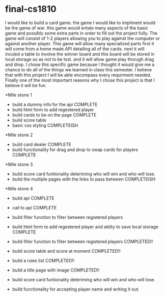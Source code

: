 # final-cs1810

I would like to build a card game. the game I would like to impliment would be the game of war. this game would entale many aspects of the basic game and possibly some extra parts in order to fill out the project fully. The game will consist of 1-2 players allowing you to play against the computer or against another player. 
    This game will allow many specialized parts first it will come from a home made API detailing all of the cards. next
it will inculed a table to involve the winner board and this board will be stored in local storage so as not to be lost. and it will allow game play through drag and drop.
I chose this specific game because I thought it would give me a chance to do all of the things we learned in class this semester. I believe that with this project I will be able encompass every requirment needed. Finally one of the most important reasons why I chose this project is that I believe it will be fun.


*Mile stone 1
- build a dummy info for the api COMPLETE
- build html form to add regestered player
- build cards to be on the page COMPLETE
- build score table
- basic css styling COMPLETEISH

*Mile stone 2
- build card dealer COMPLETE
- build functionality for drag and drop to swap cards for players COMPLETE

*Mile stone 3
- build score card funtionality deteriming who will win and who will lose.
- build the multiple pages with the links to pass between COMPLETEISH

*Mile stone 4
- build api COMPLETE
- call to api COMPLETE
- build filter function to filter between registered players

- build html form to add regestered player and abilty to save local storage    COMPLETE
- build filter function to filter between registered players COMPLETED!!
- build score table and score at moment     COMPLETED!!
- build a rules list   COMPLETED!!
- build a title page with image COMPLETED!!
- build score card funtionality deteriming who will win and who will lose.
- build functionality for accepting player name and writing it out.

